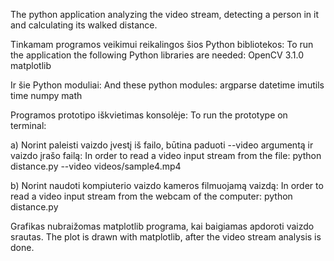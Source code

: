The python application analyzing the video stream, detecting a person in it and calculating its walked distance.

Tinkamam programos veikimui reikalingos šios Python bibliotekos:
To run the application the following Python libraries are needed:
OpenCV 3.1.0
matplotlib

Ir šie Python moduliai:
And these python modules:
argparse
datetime
imutils
time
numpy
math

Programos prototipo iškvietimas konsolėje:
To run the prototype on terminal:

a) Norint paleisti vaizdo įvestį iš failo, būtina paduoti --video argumentą
ir vaizdo įrašo failą:
  In order to read a video input stream from the file:
python distance.py --video videos/sample4.mp4

b) Norint naudoti kompiuterio vaizdo kameros filmuojamą vaizdą:
  In order to read a video input stream from the webcam of the computer:
python distance.py

Grafikas nubraižomas matplotlib programa, kai baigiamas apdoroti vaizdo srautas.
The plot is drawn with matplotlib, after the video stream analysis is done.
